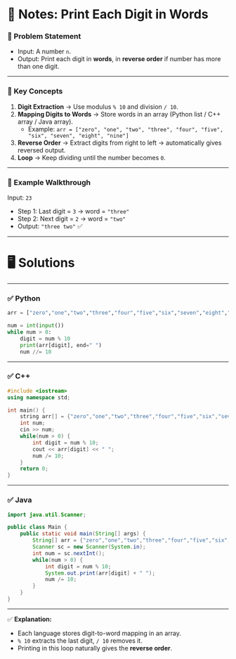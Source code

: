 # 📘 Notes: Print Each Digit in Words

### 🔹 Problem Statement

- Input: A number `n`.
- Output: Print each digit in **words**, in **reverse order** if number has more than one digit.

---

### 🔹 Key Concepts

1. **Digit Extraction** → Use modulus `% 10` and division `/ 10`.
2. **Mapping Digits to Words** → Store words in an array (Python list / C++ array / Java array).
    - Example: `arr = ["zero", "one", "two", "three", "four", "five", "six", "seven", "eight", "nine"]`
3. **Reverse Order** → Extract digits from right to left → automatically gives reversed output.
4. **Loop** → Keep dividing until the number becomes `0`.

---

### 🔹 Example Walkthrough

Input: `23`

- Step 1: Last digit = `3` → word = `"three"`
- Step 2: Next digit = `2` → word = `"two"`
- Output: `"three two"` ✅

---

# 🖥 Solutions

---

### ✅ Python

```python
arr = ["zero","one","two","three","four","five","six","seven","eight","nine"]

num = int(input())
while num > 0:
    digit = num % 10
    print(arr[digit], end=" ")
    num //= 10

```

---

### ✅ C++

```cpp
#include <iostream>
using namespace std;

int main() {
    string arr[] = {"zero","one","two","three","four","five","six","seven","eight","nine"};
    int num;
    cin >> num;
    while(num > 0) {
        int digit = num % 10;
        cout << arr[digit] << " ";
        num /= 10;
    }
    return 0;
}

```

---

### ✅ Java

```java
import java.util.Scanner;

public class Main {
    public static void main(String[] args) {
        String[] arr = {"zero","one","two","three","four","five","six","seven","eight","nine"};
        Scanner sc = new Scanner(System.in);
        int num = sc.nextInt();
        while(num > 0) {
            int digit = num % 10;
            System.out.print(arr[digit] + " ");
            num /= 10;
        }
    }
}

```

---

✅ **Explanation:**

- Each language stores digit-to-word mapping in an array.
- `% 10` extracts the last digit, `/ 10` removes it.
- Printing in this loop naturally gives the **reverse order**.